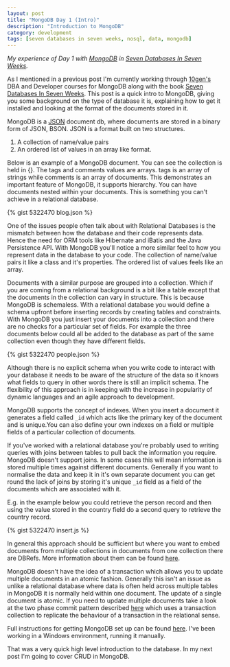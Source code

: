 ```yaml
---
layout: post
title: "MongoDB Day 1 (Intro)"
description: "Introduction to MongoDB"
category: development
tags: [seven databases in seven weeks, nosql, data, mongodb]
---
```


*My experience of Day 1 with [MongoDB](http://www.mongodb.org/) in [Seven Databases In Seven Weeks](http://pragprog.com/book/rwdata/seven-databases-in-seven-weeks).*

As I mentioned in a previous post I'm currently working through [10gen's](http://www.10gen.com/) DBA and Developer courses for MongoDB along with the book [Seven Databases In Seven Weeks](http://pragprog.com/book/rwdata/seven-databases-in-seven-weeks). This post is a quick intro to MongoDB, giving you some background on the type of database it is, explaining how to get it installed and looking at the format of the documents stored in it.

MongoDB is a [JSON](http://www.json.org/) document db, where documents are stored in a binary form of JSON, BSON.
JSON is a format built on two structures.

1. A collection of name/value pairs
1. An ordered list of values in an array like format.

Below is an example of a MongoDB document. You can see the collection is held in {}. The tags and comments values are arrays. tags is an array of strings while comments is an array of documents. This demonstrates an important feature of MongoDB, it supports hierarchy. You can have documents nested within your documents. This is something you can't achieve in a relational database.

{% gist 5322470 blog.json %}

One of the issues people often talk about with Relational Databases is the mismatch between how the database and their code represents data. Hence the need for ORM tools like Hibernate and iBatis and the Java Persistence API. With MongoDB you'll notice a more similar feel to how you represent data in the database to your code. The collection of name/value pairs it like a class and it's properties. The ordered list of values feels like an array.

Documents with a similar purpose are grouped into a collection. Which if you are coming from a relational background is a bit like a table except that the documents in the collection can vary in structure. This is because MongoDB is schemaless. With a relational database you would define a schema upfront before inserting records by creating tables and constraints. With MongoDB you just insert your documents into a collection and there are no checks for a particular set of fields. For example the three documents below could all be added to the database as part of the same collection even though they have different fields.

{% gist 5322470 people.json %}

Although there is no explicit schema when you write code to interact with your database it needs to be aware of the structure of the data so it knows what fields to query in other words there is still an implicit schema. The flexibility of this approach is in keeping with the increase in popularity of dynamic languages and an agile approach to development.

MongoDB supports the concept of indexes. When you insert a document it generates a field called `_id` which acts like the primary key of the document and is unique.You can also define your own indexes on a field or multiple fields of a particular collection of documents.

If you've worked with a relational database you're probably used to writing queries with joins between tables to pull back the information you require. MongoDB doesn't support joins. In some cases this will mean information is stored multiple times against different documents. Generally if you want to normalise the data and keep it in it's own separate document you can get round the lack of joins by storing it's unique `_id` field as a field of the documents which are associated with it.

E.g. in the example below you could retrieve the person record and then using the value stored in the country field do a second query to retrieve the country record. 

{% gist 5322470 insert.js %}

In general this approach should be sufficient but where you want to embed documents from multiple collections in documents from one collection there are DBRefs. More information about them can be found [here](http://docs.mongodb.org/manual/applications/database-references).

MongoDB doesn't have the idea of a transaction which allows you to update multiple documents in an atomic fashion. Generally this isn't an issue as unlike a relational database where data is often held across multiple tables in MongoDB it is normally held within one document. The update of a single document is atomic. If you need to update multiple documents take a look at the two phase commit pattern described [here](http://docs.mongodb.org/manual/tutorial/perform-two-phase-commits) which uses a transaction collection to replicate the behaviour of a transaction in the relational sense.

Full instructions for getting MongoDB set up can be found [here](http://docs.mongodb.org/manual/installation). I've been working in a Windows environment, running it manually.

That was a very quick high level introduction to the database. In my next post I'm going to cover CRUD in MongoDB. 

